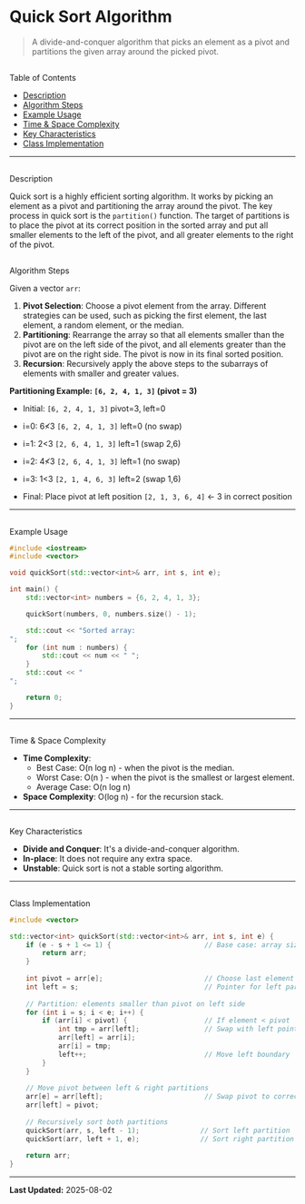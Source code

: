 # Quick Sort Algorithm

> A divide-and-conquer algorithm that picks an element as a pivot and partitions the given array around the picked pivot.

## 
 Table of Contents
- [Description](#description)
- [Algorithm Steps](#algorithm-steps)
- [Example Usage](#example-usage)
- [Time & Space Complexity](#time--space-complexity)
- [Key Characteristics](#key-characteristics)
- [Class Implementation](#class-implementation)

---

## 
 Description

Quick sort is a highly efficient sorting algorithm. It works by picking an element as a pivot and partitioning the array around the pivot. The key process in quick sort is the `partition()` function. The target of partitions is to place the pivot at its correct position in the sorted array and put all smaller elements to the left of the pivot, and all greater elements to the right of the pivot.

## 
 Algorithm Steps

Given a vector `arr`:

1.  **Pivot Selection**: Choose a pivot element from the array. Different strategies can be used, such as picking the first element, the last element, a random element, or the median.
2.  **Partitioning**: Rearrange the array so that all elements smaller than the pivot are on the left side of the pivot, and all elements greater than the pivot are on the right side. The pivot is now in its final sorted position.
3.  **Recursion**: Recursively apply the above steps to the subarrays of elements with smaller and greater values.

**Partitioning Example: `[6, 2, 4, 1, 3]` (pivot = 3)**
- Initial:  `[6, 2, 4, 1, 3]`  pivot=3, left=0
- i=0: 6≮3  `[6, 2, 4, 1, 3]`  left=0 (no swap)
- i=1: 2<3  `[2, 6, 4, 1, 3]`  left=1 (swap 2,6)
- i=2: 4≮3  `[2, 6, 4, 1, 3]`  left=1 (no swap)  
- i=3: 1<3  `[2, 1, 4, 6, 3]`  left=2 (swap 1,6)

- Final: Place pivot at left position
       `[2, 1, 3, 6, 4]`  ← 3 in correct position

---

## 
 Example Usage

```cpp
#include <iostream>
#include <vector>

void quickSort(std::vector<int>& arr, int s, int e);

int main() {
    std::vector<int> numbers = {6, 2, 4, 1, 3};

    quickSort(numbers, 0, numbers.size() - 1);

    std::cout << "Sorted array: 
";
    for (int num : numbers) {
        std::cout << num << " ";
    }
    std::cout << "
";

    return 0;
}
```

---

## 
 Time & Space Complexity

*   **Time Complexity**: 
    *   Best Case: O(n log n) - when the pivot is the median.
    *   Worst Case: O(n
) - when the pivot is the smallest or largest element.
    *   Average Case: O(n log n)
*   **Space Complexity**: O(log n) - for the recursion stack.

---

## 
 Key Characteristics

*   **Divide and Conquer**: It's a divide-and-conquer algorithm.
*   **In-place**: It does not require any extra space.
*   **Unstable**: Quick sort is not a stable sorting algorithm.

---

## 
 Class Implementation

```cpp
#include <vector>

std::vector<int> quickSort(std::vector<int>& arr, int s, int e) {
    if (e - s + 1 <= 1) {                       // Base case: array size ≤ 1
        return arr;
    }
    
    int pivot = arr[e];                         // Choose last element as pivot
    int left = s;                               // Pointer for left partition
    
    // Partition: elements smaller than pivot on left side
    for (int i = s; i < e; i++) {
        if (arr[i] < pivot) {                   // If element < pivot
            int tmp = arr[left];                // Swap with left pointer
            arr[left] = arr[i];
            arr[i] = tmp;
            left++;                             // Move left boundary
        }
    }
    
    // Move pivot between left & right partitions
    arr[e] = arr[left];                         // Swap pivot to correct position
    arr[left] = pivot;
    
    // Recursively sort both partitions
    quickSort(arr, s, left - 1);               // Sort left partition
    quickSort(arr, left + 1, e);               // Sort right partition
    
    return arr;
}
```

---

**Last Updated:** 2025-08-02
